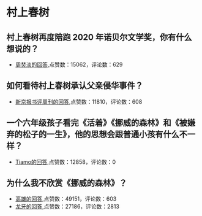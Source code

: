 #  村上春树 
## 村上春树再度陪跑 2020 年诺贝尔文学奖，你有什么想说的？
- [周焚淡的回答](https://www.zhihu.com/question/424708289/answer/1514422545),点赞数：15062，评论数：629
## 如何看待村上春树承认父亲侵华事件？
- [新京报书评周刊的回答](https://www.zhihu.com/question/324040553/answer/681568823),点赞数：11810，评论数：608
## 一个六年级孩子看完《活着》《挪威的森林》和《被嫌弃的松子的一生》，他的思想会跟普通小孩有什么不一样？
- [Tiamo的回答](https://www.zhihu.com/question/356134593/answer/1029711708),点赞数：12858，评论数：0
## 为什么我不欣赏《挪威的森林》？
- [高雄的回答](https://www.zhihu.com/question/322161148/answer/705287343),点赞数：49151，评论数：603
- [龙牙的回答](https://www.zhihu.com/question/322161148/answer/685809704),点赞数：27186，评论数：2813
